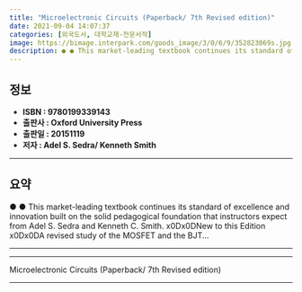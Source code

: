 ```yaml
---
title: "Microelectronic Circuits (Paperback/ 7th Revised edition)"
date: 2021-09-04 14:07:37
categories: [외국도서, 대학교재-전문서적]
image: https://bimage.interpark.com/goods_image/3/0/6/9/352823069s.jpg
description: ● ● This market-leading textbook continues its standard of excellence and innovation built on the solid pedagogical foundation that instructors expect from Ad
---
```


## **정보**

- **ISBN : 9780199339143**
- **출판사 : Oxford University Press**
- **출판일 : 20151119**
- **저자 : Adel S. Sedra/ Kenneth Smith**

------



## **요약**

●  ●  This market-leading textbook continues its standard of excellence and innovation built on the solid pedagogical foundation that instructors expect from Adel S. Sedra and Kenneth C. Smith. x0Dx0DNew to this Edition x0Dx0DA revised study of the MOSFET and the BJT... 

------



------


Microelectronic Circuits (Paperback/ 7th Revised edition) 

------


